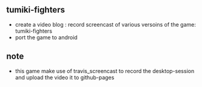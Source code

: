 tumiki-fighters
-----

- create a video blog : record screencast of various versoins of the game: tumiki-fighters
- port the game to android

note
----
- this game make use of travis_screencast to record the desktop-session and upload the video it to github-pages
